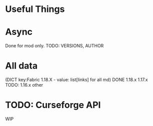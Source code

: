# Useful Things

# Async
Done for mod only.
  TODO: VERSIONS, AUTHOR
# All data 
(DICT key:Fabric 1.18.X - value: list[links] for all md)
DONE 1.18.x 1.17.x 
  TODO: 1.16.x other
# TODO: Curseforge API
WIP

